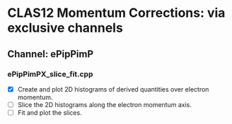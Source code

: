 # CLAS12 Momentum Corrections: via exclusive channels
## Channel: ePipPimP 
### ePipPimPX\_slice\_fit.cpp
- [x] Create and plot 2D histograms of derived quantities over electron momentum.
- [ ] Slice the 2D histograms along the electron momentum axis.
- [ ] Fit and plot the slices.
